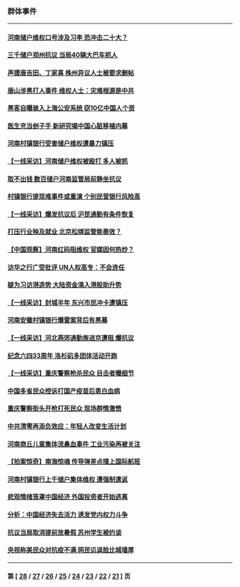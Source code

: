 ### 群体事件
---
#### [河南储户维权口号涉及习李 恐冲击二十大？](../../pages/ncid279/n13778148.md) 
#### [三千储户郑州抗议 当局40辆大巴车抓人](../../pages/ncid279/n13777593.md) 
#### [声援唐吉田、丁家喜 株州异议人士被要求删帖](../../pages/ncid279/n13775534.md) 
#### [唐山涉黑打人事件 维权人士：灾难根源是中共](../../pages/ncid279/n13773534.md) 
#### [黑客自曝骇入上海公安系统 窃10亿中国人个资](../../pages/ncid279/n13773395.md) 
#### [医生充当刽子手 新研究揭中国心脏移植内幕](../../pages/ncid279/n13772291.md) 
#### [河南村镇银行受害储户维权遭暴力镇压](../../pages/ncid279/n13770841.md) 
#### [【一线采访】河南储户维权被殴打 多人被抓](../../pages/ncid279/n13768629.md) 
#### [取不出钱 数百储户河南监管局前静坐抗议](../../pages/ncid279/n13767198.md) 
#### [村镇银行提现难事件或重演 个别民营银行风险高](../../pages/ncid279/n13764495.md) 
#### [【一线采访】爆发抗议后 沪昆通勤有条件恢复](../../pages/ncid279/n13763504.md) 
#### [打压行业殃及就业 北京松绑监管能奏效？](../../pages/ncid279/n13761130.md) 
#### [【中国观察】河南红码阻维权 官媒因何热炒？](../../pages/ncid279/n13760146.md) 
#### [访华之行广受批评 UN人权高专：不会连任](../../pages/ncid279/n13758655.md) 
#### [疑为习访港造势 大陆资金涌入港股助升势](../../pages/ncid279/n13756127.md) 
#### [【一线采访】封城半年 东兴市民冲卡遭镇压](../../pages/ncid279/n13754277.md) 
#### [河南安徽村镇银行爆雷案背后有黑幕](../../pages/ncid279/n13754230.md) 
#### [【一线采访】河北燕郊通勤族进京遭阻 爆抗议](../../pages/ncid279/n13749999.md) 
#### [纪念六四33周年 洛杉矶多团体活动开跑](../../pages/ncid279/n13749760.md) 
#### [【一线采访】重庆警察枪杀民众 目击者曝细节](../../pages/ncid279/n13749360.md) 
#### [中国多省民众控诉打国产疫苗后患白血病](../../pages/ncid279/n13748740.md) 
#### [重庆警察街头开枪打死民众 现场群情激愤](../../pages/ncid279/n13749070.md) 
#### [中共清零再添负效应：年轻人改变生活计划](../../pages/ncid279/n13748102.md) 
#### [河南商丘儿童集体流鼻血事件 工业污染再被关注](../../pages/ncid279/n13747065.md) 
#### [【拍案惊奇】南海惊魂 传导弹差点撞上国际航班](../../pages/ncid279/n13746784.md) 
#### [河南村镇银行上千储户集体维权 遭强制遣返](../../pages/ncid279/n13743906.md) 
#### [悲观情绪笼罩中国经济 外国投资者开始逃离](../../pages/ncid279/n13743825.md) 
#### [分析：中国经济失去活力 诱发党内权力斗争](../../pages/ncid279/n13740219.md) 
#### [抗议当局取消提前放暑假 苏州学生被约谈](../../pages/ncid279/n13738981.md) 
#### [央视称美民众对抗疫不满 网民讥讽脸比城墙厚](../../pages/ncid279/n13738685.md) 

---
#### 第 [ [28](./28.md) / [27](./27.md) / [26](./26.md) / [25](./25.md) / [24](./24.md) / [23](./23.md) / [22](./22.md) / [21](./21.md) ] 页

